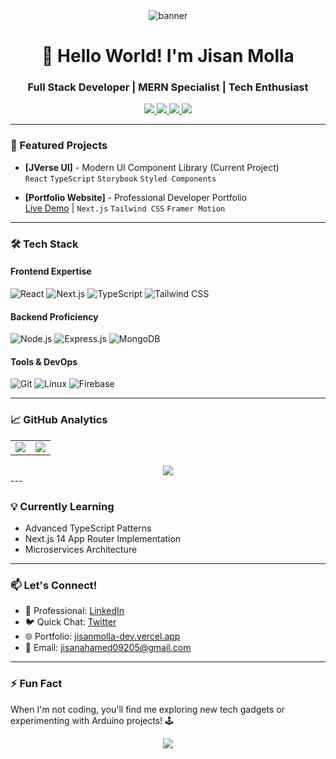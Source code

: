 <div align="center">
  <img src="https://i.ibb.co.com/d062GB14/Black-Geometric-Marketing-Expert-Linked-In-Banner-1.png" alt="banner" />
</div>

<h1 align="center">👋 Hello World! I'm Jisan Molla</h1>
<h3 align="center">Full Stack Developer | MERN Specialist | Tech Enthusiast</h3>

<div align="center">
  <a href="https://twitter.com/jisan09205" target="_blank">
    <img src="https://img.shields.io/badge/Twitter-1DA1F2?style=for-the-badge&logo=twitter&logoColor=white" />
  </a>
  <a href="https://linkedin.com/in/jisanmolla-dev" target="_blank">
    <img src="https://img.shields.io/badge/LinkedIn-0077B5?style=for-the-badge&logo=linkedin&logoColor=white" />
  </a>
  <a href="mailto:jisanahamed09205@gmail.com">
    <img src="https://img.shields.io/badge/Gmail-D14836?style=for-the-badge&logo=gmail&logoColor=white" />
  </a>
  <a href="https://jisanmolla-dev.vercel.app">
    <img src="https://img.shields.io/badge/Portfolio-4285F4?style=for-the-badge&logo=google-chrome&logoColor=white" />
  </a>
</div>

---

### 🚀 Featured Projects

- **[JVerse UI]** - Modern UI Component Library (Current Project)  
  `React` `TypeScript` `Storybook` `Styled Components`
  
- **[Portfolio Website]** - Professional Developer Portfolio  
  [Live Demo](https://jisanmolla-dev.vercel.app) | `Next.js` `Tailwind CSS` `Framer Motion`

---

### 🛠 Tech Stack

#### Frontend Expertise
![React](https://img.shields.io/badge/React-20232A?style=for-the-badge&logo=react&logoColor=61DAFB)
![Next.js](https://img.shields.io/badge/Next.js-000000?style=for-the-badge&logo=nextdotjs&logoColor=white)
![TypeScript](https://img.shields.io/badge/TypeScript-007ACC?style=for-the-badge&logo=typescript&logoColor=white)
![Tailwind CSS](https://img.shields.io/badge/Tailwind_CSS-38B2AC?style=for-the-badge&logo=tailwind-css&logoColor=white)

#### Backend Proficiency
![Node.js](https://img.shields.io/badge/Node.js-339933?style=for-the-badge&logo=nodedotjs&logoColor=white)
![Express.js](https://img.shields.io/badge/Express.js-000000?style=for-the-badge&logo=express&logoColor=white)
![MongoDB](https://img.shields.io/badge/MongoDB-4EA94B?style=for-the-badge&logo=mongodb&logoColor=white)

#### Tools & DevOps
![Git](https://img.shields.io/badge/Git-F05032?style=for-the-badge&logo=git&logoColor=white)
![Linux](https://img.shields.io/badge/Linux-FCC624?style=for-the-badge&logo=linux&logoColor=black)
![Firebase](https://img.shields.io/badge/Firebase-FFCA28?style=for-the-badge&logo=firebase&logoColor=black)

---

### 📈 GitHub Analytics

<table align="center">
  <tr>
    <td width="50%">
      <img src="https://github-readme-stats.vercel.app/api?username=jisanahamed09205&show_icons=true&theme=radical&include_all_commits=true" />
    </td>
    <td width="50%">
      <img src="https://streak-stats.demolab.com/?user=jisanahamed09205&theme=radical&fire=FF7F50&ring=FF7F50&currStreakNum=FFFFFF" />
    </td>
  </tr>
</table>

<div align="center">
  <img src="https://github-readme-activity-graph.vercel.app/graph?username=jisanahamed09205&theme=react-dark&hide_border=true&area=true" />
</div>
---

### 💡 Currently Learning

- Advanced TypeScript Patterns
- Next.js 14 App Router Implementation
- Microservices Architecture

---

### 📫 Let's Connect!

- 💼 Professional: [LinkedIn](https://linkedin.com/in/jisanmolla-dev)
- 🐦 Quick Chat: [Twitter](https://twitter.com/jisan09205)
- 🌐 Portfolio: [jisanmolla-dev.vercel.app](https://jisanmolla-dev.vercel.app)
- 📧 Email: [jisanahamed09205@gmail.com](mailto:jisanahamed09205@gmail.com)

---

### ⚡ Fun Fact

When I'm not coding, you'll find me exploring new tech gadgets or experimenting with Arduino projects! 🕹️

<div align="center">
  <img src="https://komarev.com/ghpvc/?username=jisanahamed09205&style=flat-square&color=blue" />
</div>
